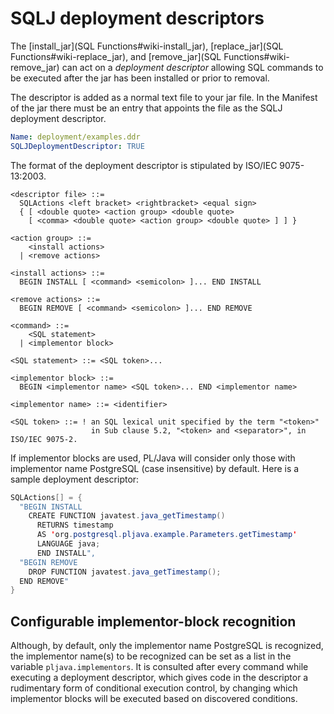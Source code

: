 # SQLJ deployment descriptors

The [install_jar](SQL Functions#wiki-install_jar),
[replace_jar](SQL Functions#wiki-replace_jar), and
[remove_jar](SQL Functions#wiki-remove_jar)
can act on a _deployment descriptor_ allowing SQL commands to be executed
after the jar has been installed or prior to removal.

The descriptor is added as a normal text file to your jar file. In the Manifest
of the jar there must be an entry that appoints the file as the SQLJ deployment
descriptor.

```yaml
Name: deployment/examples.ddr
SQLJDeploymentDescriptor: TRUE
```
The format of the deployment descriptor is stipulated by ISO/IEC 9075-13:2003.

```bnf
<descriptor file> ::=
  SQLActions <left bracket> <rightbracket> <equal sign>
  { [ <double quote> <action group> <double quote>
    [ <comma> <double quote> <action group> <double quote> ] ] }

<action group> ::=
    <install actions>
  | <remove actions>

<install actions> ::=
  BEGIN INSTALL [ <command> <semicolon> ]... END INSTALL

<remove actions> ::=
  BEGIN REMOVE [ <command> <semicolon> ]... END REMOVE

<command> ::=
    <SQL statement>
  | <implementor block>

<SQL statement> ::= <SQL token>...

<implementor block> ::=
  BEGIN <implementor name> <SQL token>... END <implementor name>

<implementor name> ::= <identifier>

<SQL token> ::= ! an SQL lexical unit specified by the term "<token>"
                  in Sub clause 5.2, "<token> and <separator>", in ISO/IEC 9075-2.
```
If implementor blocks are used, PL/Java will consider only those with
implementor name PostgreSQL (case insensitive) by default. Here is a sample
deployment descriptor:

```java
SQLActions[] = {
  "BEGIN INSTALL
    CREATE FUNCTION javatest.java_getTimestamp()
      RETURNS timestamp
      AS 'org.postgresql.pljava.example.Parameters.getTimestamp'
      LANGUAGE java;
      END INSTALL",
  "BEGIN REMOVE
    DROP FUNCTION javatest.java_getTimestamp();
  END REMOVE"
}
```
## Configurable implementor-block recognition

Although, by default, only the implementor name PostgreSQL is recognized,
the implementor name(s) to be recognized can be set as a list in the
variable `pljava.implementors`. It is consulted after every command while
executing a deployment descriptor, which gives code in the descriptor
a rudimentary form of conditional execution control, by changing which
implementor blocks will be executed based on discovered conditions.
